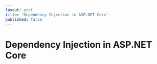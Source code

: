 ```yaml
---
layout: post
title: 'Dependency Injection in ASP.NET Core'
published: false
---
```


# Dependency Injection in ASP\.NET Core
